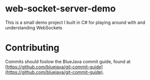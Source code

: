 # web-socket-server-demo
This is a small demo project I built in C# for playing around with and understanding WebSockets

# Contributing
Commits should foolow the BlueJava commit guide, found at [https://github.com/bluejava/git-commit-guide](https://github.com/bluejava/git-commit-guide).
